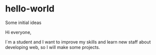 # hello-world
Some initial ideas

Hi everyone,

I´m a student and I want to improve my skills and learn new staff about developing web, so I will make some projects.
